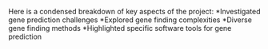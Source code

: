
Here is a condensed breakdown of  key aspects of the project:
*Investigated gene prediction challenges
*Explored gene finding complexities
*Diverse gene finding methods
*Highlighted specific software tools for gene prediction 
